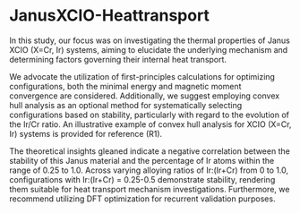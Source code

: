 # JanusXCIO-Heattransport

In this study, our focus was on investigating the thermal properties of Janus XCIO (X=Cr, Ir) systems, aiming to elucidate the underlying mechanism and determining factors governing their internal heat transport.

We advocate the utilization of first-principles calculations for optimizing configurations, both the minimal energy and magnetic moment convergence are considered. Additionally, we suggest employing convex hull analysis as an optional method for systematically selecting configurations based on stability, particularly with regard to the evolution of the Ir/Cr ratio. An illustrative example of convex hull analysis for XCIO (X=Cr, Ir) systems is provided for reference (R1).

The theoretical insights gleaned indicate a negative correlation between the stability of this Janus material and the percentage of Ir atoms within the range of 0.25 to 1.0. Across varying alloying ratios of Ir:(Ir+Cr) from 0 to 1.0, configurations with Ir:(Ir+Cr) = 0.25-0.5 demonstrate stability, rendering them suitable for heat transport mechanism investigations. Furthermore, we recommend utilizing DFT optimization for recurrent validation purposes.
